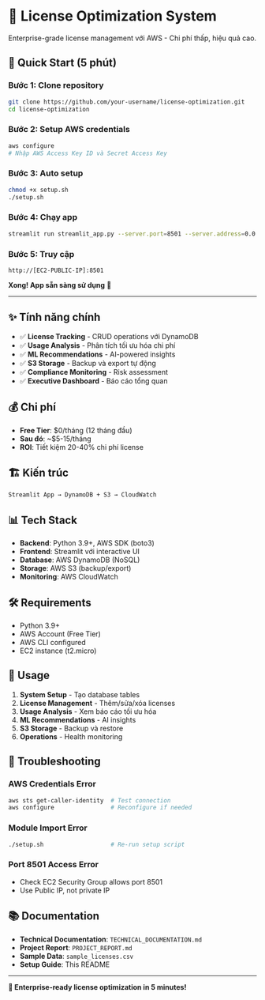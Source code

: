 # 🎯 License Optimization System

Enterprise-grade license management với AWS - Chi phí thấp, hiệu quả cao.

## 🚀 Quick Start (5 phút)

### **Bước 1: Clone repository**
```bash
git clone https://github.com/your-username/license-optimization.git
cd license-optimization
```

### **Bước 2: Setup AWS credentials**
```bash
aws configure
# Nhập AWS Access Key ID và Secret Access Key
```

### **Bước 3: Auto setup**
```bash
chmod +x setup.sh
./setup.sh
```

### **Bước 4: Chạy app**
```bash
streamlit run streamlit_app.py --server.port=8501 --server.address=0.0.0.0 --server.headless=true
```

### **Bước 5: Truy cập**
```
http://[EC2-PUBLIC-IP]:8501
```

**Xong! App sẵn sàng sử dụng** 🎉

---

## ✨ Tính năng chính

- ✅ **License Tracking** - CRUD operations với DynamoDB
- ✅ **Usage Analysis** - Phân tích tối ưu hóa chi phí  
- ✅ **ML Recommendations** - AI-powered insights
- ✅ **S3 Storage** - Backup và export tự động
- ✅ **Compliance Monitoring** - Risk assessment
- ✅ **Executive Dashboard** - Báo cáo tổng quan

## 💰 Chi phí

- **Free Tier**: $0/tháng (12 tháng đầu)
- **Sau đó**: ~$5-15/tháng
- **ROI**: Tiết kiệm 20-40% chi phí license

## 🏗️ Kiến trúc

```
Streamlit App → DynamoDB + S3 → CloudWatch
```

## 📊 Tech Stack

- **Backend**: Python 3.9+, AWS SDK (boto3)
- **Frontend**: Streamlit với interactive UI
- **Database**: AWS DynamoDB (NoSQL)
- **Storage**: AWS S3 (backup/export)
- **Monitoring**: AWS CloudWatch

## 🛠️ Requirements

- Python 3.9+
- AWS Account (Free Tier)
- AWS CLI configured
- EC2 instance (t2.micro)

## 📝 Usage

1. **System Setup** - Tạo database tables
2. **License Management** - Thêm/sửa/xóa licenses
3. **Usage Analysis** - Xem báo cáo tối ưu hóa
4. **ML Recommendations** - AI insights
5. **S3 Storage** - Backup và restore
6. **Operations** - Health monitoring

## 🔧 Troubleshooting

### AWS Credentials Error
```bash
aws sts get-caller-identity  # Test connection
aws configure                # Reconfigure if needed
```

### Module Import Error
```bash
./setup.sh                   # Re-run setup script
```

### Port 8501 Access Error
- Check EC2 Security Group allows port 8501
- Use Public IP, not private IP

## 📚 Documentation

- **Technical Documentation**: `TECHNICAL_DOCUMENTATION.md`
- **Project Report**: `PROJECT_REPORT.md`
- **Sample Data**: `sample_licenses.csv`
- **Setup Guide**: This README

---

**🎉 Enterprise-ready license optimization in 5 minutes!**